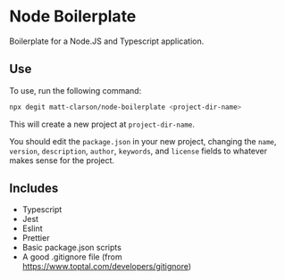# Node Boilerplate

Boilerplate for a Node.JS and Typescript application.

## Use

To use, run the following command:

```bash
npx degit matt-clarson/node-boilerplate <project-dir-name>
```

This will create a new project at `project-dir-name`.

You should edit the `package.json` in your new project, changing the `name`, `version`, `description`, `author`, `keywords`, and `license` fields to whatever makes sense for the project.

## Includes

- Typescript
- Jest
- Eslint
- Prettier
- Basic package.json scripts
- A good .gitignore file (from https://www.toptal.com/developers/gitignore)

